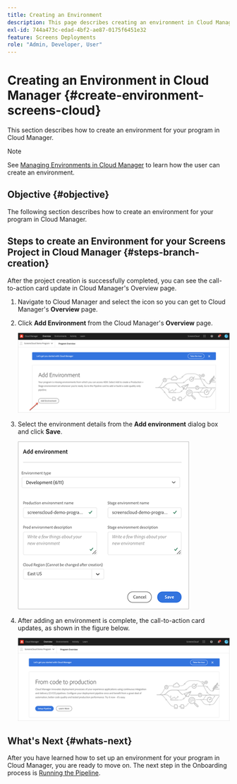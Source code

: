 ```yaml
---
title: Creating an Environment
description: This page describes creating an environment in Cloud Manager for Screens as a Cloud Service.
exl-id: 744a473c-edad-4bf2-ae87-0175f6451e32
feature: Screens Deployments
role: "Admin, Developer, User"
---
```

# Creating an Environment in Cloud Manager {#create-environment-screens-cloud}

This section describes how to create an environment for your program in Cloud Manager.

>[!NOTE]
>See [Managing Environments in Cloud Manager](https://experienceleague.adobe.com/docs/experience-manager-cloud-service/content/implementing/using-cloud-manager/manage-environments.html) to learn how the user can create an environment.

## Objective {#objective}

The following section describes how to create an environment for your program in Cloud Manager.

## Steps to create an Environment for your Screens Project in Cloud Manager {#steps-branch-creation}

After the project creation is successfully completed, you can see the call-to-action card update in Cloud Manager's Overview page. 

1. Navigate to Cloud Manager and select the icon so you can get to Cloud Manager's **Overview** page.
 
1. Click **Add Environment** from the Cloud Manager's **Overview** page.

   ![image](/help/screens-cloud/assets/onboarding/add-environ1.png)
 
1. Select the environment details from the **Add environment** dialog box and click **Save**.

   ![image](/help/screens-cloud/assets/onboarding/add-environ2.png)

1. After adding an environment is complete, the call-to-action card updates, as shown in the figure below.

   ![image](/help/screens-cloud/assets/onboarding/add-environ3a.png)

## What's Next {#whats-next}

After you have learned how to set up an environment for your program in Cloud Manager, you are ready to move on. The next step in the Onboarding process is [Running the Pipeline](/help/screens-cloud/onboarding-screens-cloud/running-a-pipeline.md).
